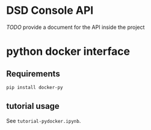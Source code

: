 # DSD Console API

*TODO* provide a document for the API inside the project

# python docker interface

## Requirements

```bash
pip install docker-py
```

## tutorial usage
See `tutorial-pydocker.ipynb`.
